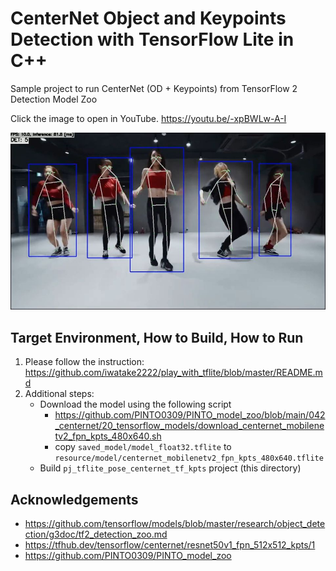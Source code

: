 # CenterNet Object and Keypoints Detection with TensorFlow Lite in C++
Sample project to run CenterNet (OD + Keypoints) from TensorFlow 2 Detection Model Zoo

Click the image to open in YouTube. https://youtu.be/-xpBWLw-A-I

[![00_doc/centernet_kpts.jpg](00_doc/centernet_kpts.jpg)](https://youtu.be/-xpBWLw-A-I)


## Target Environment, How to Build, How to Run
1. Please follow the instruction: https://github.com/iwatake2222/play_with_tflite/blob/master/README.md
2. Additional steps:
    - Download the model using the following script
        - https://github.com/PINTO0309/PINTO_model_zoo/blob/main/042_centernet/20_tensorflow_models/download_centernet_mobilenetv2_fpn_kpts_480x640.sh
        - copy `saved_model/model_float32.tflite` to `resource/model/centernet_mobilenetv2_fpn_kpts_480x640.tflite`
    - Build  `pj_tflite_pose_centernet_tf_kpts` project (this directory)

## Acknowledgements
- https://github.com/tensorflow/models/blob/master/research/object_detection/g3doc/tf2_detection_zoo.md
- https://tfhub.dev/tensorflow/centernet/resnet50v1_fpn_512x512_kpts/1
- https://github.com/PINTO0309/PINTO_model_zoo

